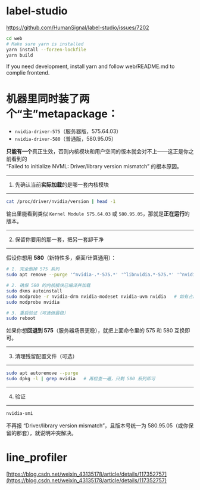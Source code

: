# label-studio
https://github.com/HumanSignal/label-studio/issues/7202
```bash
cd web
# Make sure yarn is installed
yarn install --forzen-lockfile
yarn build
```

If you need development, install yarn and follow web/README.md to complie frontend.

# 机器里**同时**装了两个“主”metapackage：

- `nvidia-driver-575`（服务器版，575.64.03）
- `nvidia-driver-580`（普通版，580.95.05）

**只能有一个**真正生效，否则内核模块和用户空间的版本就会对不上——这正是你之前看到的  
“Failed to initialize NVML: Driver/library version mismatch” 的根本原因。

------------------------------------------------
1. 先确认当前**实际加载**的是哪一套内核模块
------------------------------------------------
```bash
cat /proc/driver/nvidia/version | head -1
```
输出里能看到类似 `Kernel Module 575.64.03` 或 `580.95.05`，那就是**正在运行**的版本。

------------------------------------------------
2. 保留你要用的那一套，把另一套卸干净
------------------------------------------------
假设你想用 **580**（新特性多，桌面/计算通用）：

```bash
# 1. 完全删掉 575 系列
sudo apt remove --purge '^nvidia-.*-575.*' '^libnvidia.*-575.*' '^nvidia-driver-575.*'

# 2. 确保 580 的内核模块已编译并加载
sudo dkms autoinstall
sudo modprobe -r nvidia-drm nvidia-modeset nvidia-uvm nvidia   # 如有占用先卸载
sudo modprobe nvidia

# 3. 重启验证（可选但最稳）
sudo reboot
```

如果你想**回退到 575**（服务器场景更稳），就把上面命令里的 575 和 580 互换即可。

------------------------------------------------
3. 清理残留配置文件（可选）
------------------------------------------------
```bash
sudo apt autoremove --purge
sudo dpkg -l | grep nvidia   # 再检查一遍，只剩 580 系列即可
```

------------------------------------------------
4. 验证
------------------------------------------------
```bash
nvidia-smi
```
不再报 “Driver/library version mismatch”，且版本号统一为 580.95.05（或你保留的那套），就说明冲突解决。

# line_profiler
[https://blog.csdn.net/weixin_43135178/article/details/117352757](https://blog.csdn.net/weixin_43135178/article/details/117352757)
